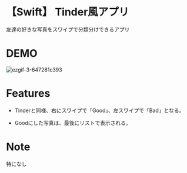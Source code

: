 # 【Swift】 Tinder風アプリ

友達の好きな写真をスワイプで分類分けできるアプリ

# DEMO

![ezgif-3-647281c393](https://user-images.githubusercontent.com/74311952/205293771-950c806e-e086-4789-8d16-7f5b948e40da.gif)

# Features

* Tinderと同様、右にスワイプで「Good」、左スワイプで「Bad」となる。

* Goodにした写真は、最後にリストで表示される。

# Note

特になし
